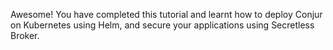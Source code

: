 Awesome!  You have completed this tutorial and learnt how to deploy Conjur on Kubernetes using Helm, and secure your applications using Secretless Broker.
